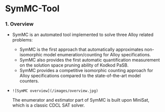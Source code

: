 # SymMC-Tool

### 1. Overview

- SymMC is an automated tool implemented to solve three Alloy related problems:  
  - SymMC is the first approach that automatically approximates non-isomorphic model enumeration/counting for Alloy specifications. 
  - SymMC also provides the first automatic quantification measurement on the solution space pruning ability of Kodkod PaSB. 
  - SymMC provides a competitive isomorphic counting approach for Alloy specifications compared to the state-of-the-art model counters.
  
- ```
  ![SymMC overview](/images/overview.jpg)
  ```

  The enumerator and estimator part of SymMC is built upon MiniSat, which is a classic CDCL SAT solver. 

